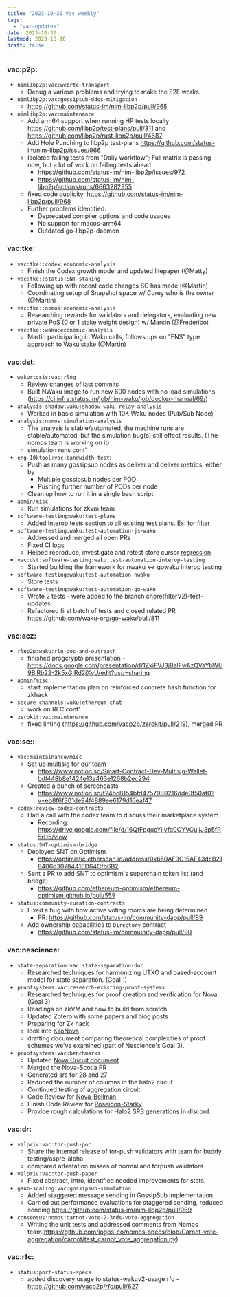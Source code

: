 ```yaml
---
title: "2023-10-30 Vac weekly"
tags:
  - "vac-updates"
date: 2023-10-30
lastmod: 2023-10-30
draft: false
---
```


### vac:p2p:
- `nimlibp2p:vac:webrtc-transport`
    - Debug a various problems and trying to make the E2E works.
- `nimlibp2p:vac:gossipsub-ddos-mitigation`
    - https://github.com/status-im/nim-libp2p/pull/965
- `nimlibp2p:vac:maintenance`
    - Add arm64 support when running HP tests locally https://github.com/libp2p/test-plans/pull/311 and https://github.com/libp2p/rust-libp2p/pull/4687
    - Add Hole Punching to libp2p test-plans https://github.com/status-im/nim-libp2p/issues/966
    - Isolated failing tests from "Daily workflow"; Full matrix is passing now, but a lot of work on failing tests ahead
        - https://github.com/status-im/nim-libp2p/issues/972
        - https://github.com/status-im/nim-libp2p/actions/runs/6663282955
    - fixed code duplicity: https://github.com/status-im/nim-libp2p/pull/968
    - Further problems identified:
        - Deprecated compiler options and code usages
        - No support for macos-arm64
        - Outdated go-libp2p-daemon

### vac:tke:
- `vac:tke::codex:economic-analysis`
    - Finish the Codex growth model and updated litepaper (@Matty)
- `vac:tke::status:SNT-staking`
    - Following up with recent code changes SC has made (@Martin)
    - Coordinating setup of Snapshot space w/ Corey who is the owner (@Martin)
- `vac:tke::nomos:economic-analysis`
    - Researching rewards for validators and delegators, evaluating new private PoS (0 or 1 stake weight design) w/ Marcin (@Frederico)
- `vac:tke::waku:economic-analysis`
    - Martin participating in Waku calls, follows ups on "ENS" type approach to Waku stake (@Martin)

### vac:dst:
- `wakurtosis:vac:rlog`
    - Review changes of last commits
    - Built NWaku image to run new 600 nodes with no load simulations (https://ci.infra.status.im/job/nim-waku/job/docker-manual/69/)
- `analysis-shadow:waku:shadow-waku-relay-analysis`
    - Worked in basic simulation with 10K Waku nodes (Pub/Sub Node)
- `analysis:nomos:simulation-analysis`
    - The analysis is stable/automated, the machine runs are stable/automated, but the simulation bug(s) still effect results. (The nomos team is working on it)
    - simulation runs cont'
- `eng-10ktool:vac:bandwidth-test`:
    - Push as many gossipsub nodes as deliver and deliver metrics, either by
        - Multiple gossipsub nodes per POD
        - Pushing further number of PODs per node
    - Clean up how to run it in a single bash script
- `admin/misc`
    - Run simulations for zkvm team
- `software-testing:waku:test-plans`
    - Added Interop tests section to all existing test plans. Ex: for [filter](https://www.notion.so/Filter-663516b5c89f47c7912ce1cb04ec2ef9?pvs=4#a0acf21ec55a40fc87fc0efa8c9f41dc)
- `software-testing:waku:test-automation-js-waku`
    - Addressed and merged all open PRs
    - Fixed CI [logs](https://github.com/waku-org/js-waku/pull/1687)
    - Helped reproduce, investigate and retest store cursor [regression](https://github.com/waku-org/nwaku/issues/2147)
- `vac:dst:software-testing:waku:test-automation-interop-testing`
    - Started building the framework for nwaku <-> gowaku interop testing
- `software-testing:waku:test-automation-nwaku`
    - Store tests
- `software-testing:waku:test-automation-go-waku`
    - Wrote 2 tests - were added to the branch chore(filterV2)-test-updates
    - Refactored first batch of tests and closed related PR https://github.com/waku-org/go-waku/pull/811

### vac:acz:
- `rlnp2p:waku:rln-doc-and-outreach`
    - finished progcrypto presentation - https://docs.google.com/presentation/d/1ZkiFVJ3jBalFwAzQVaYbWU9BiRb22-2k5xGIRd2jXvU/edit?usp=sharing
- `admin/misc`:
    - start implementation plan on reinforced concrete hash function for zkhack
- `secure-channels:waku:ethereum-chat`
    - work on RFC cont'
- `zerokit:vac:maintenance`
    - fixed linting (https://github.com/vacp2p/zerokit/pull/219), merged PR

### vac:sc::
- `vac:maintainance/misc`
    - Set up multisig for our team
        - https://www.notion.so/Smart-Contract-Dev-Multisig-Wallet-bdf448b8e1424e13a463e1268b2ec294
    - Created a bunch of screencasts
        - https://www.notion.so/f24bc8154bfd4757989216dde0f50af0?v=eb8f6f301de94f4889ee6179d16eaf47
- `codex:review-codex-contracts`
    - Had a call with the codex team to discuss their marketplace system
        - Recording: https://drive.google.com/file/d/16QfFpgucYjIvfq0CYVGuIjJ3p5fR5rD5/view
- `status:SNT-optimism-bridge`
    - Deployed SNT on Optimism
        - https://optimistic.etherscan.io/address/0x650AF3C15AF43dcB218406d30784416D64Cfb6B2
    - Sent a PR to add SNT to optimism's superchain token list (and bridge)
        - https://github.com/ethereum-optimism/ethereum-optimism.github.io/pull/559
- `status:community-curation-contracts`
    - Fixed a bug with how active voting rooms are being determined
        - PR: https://github.com/status-im/community-dapp/pull/89
    - Add ownership capabilities to `Directory` contract
        - https://github.com/status-im/community-dapp/pull/90

### vac:nescience:
- `state-separation:vac:state-separation-doc`
   - Researched techniques for harmonizing UTXO and based-account model for state separation. (Goal 1)
- `proofsystems:vac:research-existing-proof-systems`
   - Researched techniques for proof creation and verification for Nova. (Goal 3)
   - Readings on zkVM and how to build from scratch
   - Updated Zotero with some papers and blog posts
   - Preparing for Zk hack
   - look into [KiloNova](https://eprint.iacr.org/2023/1579)
   - drafting document comparing theoretical complexities of proof schemes we've examined (part of Nescience's Goal 3).
- `proofsystems:vac:benchmarks`
   - Updated [Nova Cricuit document](https://www.notion.so/Nescience-cd358fe429b14fa2ab38ca42835a8451?pvs=4#f7b11c4ba781486f818d43af56f5240e)
   - Merged the Nova-Scotia PR
   - Generated srs for 28 and 27
   - Reduced the number of columns in the halo2 circut
   - Continued testing of aggregation circuit
   - Code Review for [Nova-Bellman](https://github.com/vacp2p/zk-explorations/pull/14)
   - Finish Code Review for [Poseidon-Starky](https://github.com/vacp2p/zk-explorations/pull/16)
   - Provide rough calculations for Halo2 SRS generations in discord.

### vac:dr:
- `valpriv:vac:tor-push-poc`
    - Share the internal release of tor-push validators with team for buddy testing/aspre-alpha.
    - compared attestation misses of normal and torpush validators
- `valpriv:vac:tor-push-paper`
    - Fixed abstract, intro, identified needed improvements for stats.
- `gsub-scaling:vac:gossipsub-simulation`
  - Added staggered message sending in GossipSub implementation. 
  - Carried out performance evaluations for staggered sending, reduced sending https://github.com/status-im/nim-libp2p/pull/969
- `consensus:nomos:carnot-vote-2-3rds-vote-aggregation` 
  - Writing the unit tests and addressed comments from Nomos team(https://github.com/logos-co/nomos-specs/blob/Carnot-vote-aggregation/carnot/test_carnot_vote_aggregation.py).

### vac:rfc:
- `status:port-status-specs`
    - added discovery usage to status-wakuv2-usage rfc - https://github.com/vacp2p/rfc/pull/627

